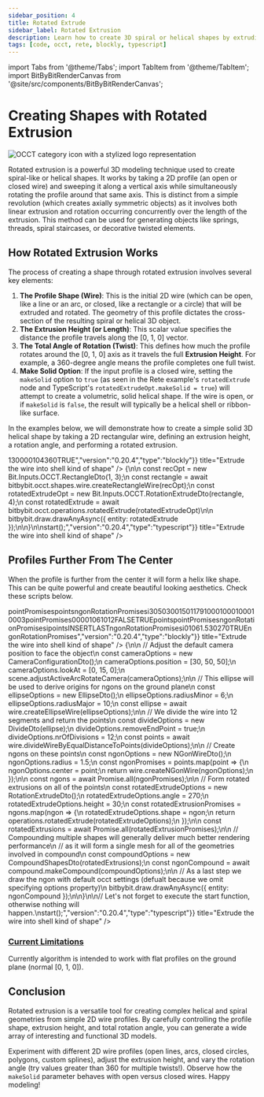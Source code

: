 ```yaml
---
sidebar_position: 4
title: Rotated Extrude
sidebar_label: Rotated Extrusion
description: Learn how to create 3D spiral or helical shapes by extruding a 2D wire profile along an axis while rotating it.
tags: [code, occt, rete, blockly, typescript]
---
```


import Tabs from '@theme/Tabs';
import TabItem from '@theme/TabItem';
import BitByBitRenderCanvas from '@site/src/components/BitByBitRenderCanvas';

# Creating Shapes with Rotated Extrusion

<img 
  class="category-icon-small" 
  src="https://s.bitbybit.dev/assets/icons/white/occt-icon.svg" 
  alt="OCCT category icon with a stylized logo representation" 
  title="OCCT category icon" />

Rotated extrusion is a powerful 3D modeling technique used to create spiral-like or helical shapes. It works by taking a 2D profile (an open or closed wire) and sweeping it along a vertical axis while simultaneously rotating the profile around that same axis. This is distinct from a simple revolution (which creates axially symmetric objects) as it involves both linear extrusion and rotation occurring concurrently over the length of the extrusion. This method can be used for generating objects like springs, threads, spiral staircases, or decorative twisted elements.

## How Rotated Extrusion Works
The process of creating a shape through rotated extrusion involves several key elements:

1.  **The Profile Shape (Wire)**: This is the initial 2D wire (which can be open, like a line or an arc, or closed, like a rectangle or a circle) that will be extruded and rotated. The geometry of this profile dictates the cross-section of the resulting spiral or helical 3D object.
3.  **The Extrusion Height (or Length)**: This scalar value specifies the distance the profile travels along the [0, 1, 0] vector.
4.  **The Total Angle of Rotation (Twist)**: This defines how much the profile rotates around the [0, 1, 0] axis as it travels the full **Extrusion Height**. For example, a 360-degree angle means the profile completes one full twist.
5.  **Make Solid Option**: If the input profile is a closed wire, setting the `makeSolid` option to `true` (as seen in the Rete example's `rotatedExtrude` node and TypeScript's `rotatedExtrudeOpt.makeSolid = true`) will attempt to create a volumetric, solid helical shape. If the wire is open, or if `makeSolid` is `false`, the result will typically be a helical shell or ribbon-like surface.

In the examples below, we will demonstrate how to create a simple solid 3D helical shape by taking a 2D rectangular wire, defining an extrusion height, a rotation angle, and performing a rotated extrusion.

<Tabs>
<TabItem value="rete" label="Rete">
    <BitByBitRenderCanvas
    requireManualStart={true}
    script={{"script":"{\"id\":\"rete-v2-json\",\"nodes\":{\"b81c269e01ad99bf\":{\"id\":\"b81c269e01ad99bf\",\"name\":\"bitbybit.occt.operations.rotatedExtrude\",\"customName\":\"rotated extrude\",\"async\":true,\"drawable\":true,\"data\":{\"genericNodeData\":{\"hide\":false,\"oneOnOne\":false,\"flatten\":0,\"forceExecution\":false},\"height\":4,\"angle\":360,\"makeSolid\":true},\"inputs\":{\"shape\":{\"connections\":[{\"node\":\"3b59b158c5f9e707\",\"output\":\"result\",\"data\":{}}]}},\"position\":[1000.85546875,374.42578125]},\"3b59b158c5f9e707\":{\"id\":\"3b59b158c5f9e707\",\"name\":\"bitbybit.occt.shapes.wire.createRectangleWire\",\"customName\":\"rectangle wire\",\"async\":true,\"drawable\":true,\"data\":{\"genericNodeData\":{\"hide\":false,\"oneOnOne\":false,\"flatten\":0,\"forceExecution\":false},\"width\":1,\"length\":3,\"center\":[0,0,0],\"direction\":[0,1,0]},\"inputs\":{},\"position\":[590.111628276491,367.01635289835633]}}}","version":"0.20.4","type":"rete"}}
    title="Rotated Extrude"
    />
</TabItem>
<TabItem value="blockly" label="Blockly">
  <BitByBitRenderCanvas
    requireManualStart={true}
    script={{"script":"<xml xmlns=\"https://developers.google.com/blockly/xml\"><block type=\"bitbybit.draw.drawAnyAsyncNoReturn\" id=\"BWkO[mpA[k%*`WcS0D-I\" x=\"430\" y=\"269\"><value name=\"Entity\"><block type=\"bitbybit.occt.operations.rotatedExtrude\" id=\"b;GP0xWv4@@%b1+Jjy)*\"><value name=\"Shape\"><block type=\"bitbybit.occt.shapes.wire.createRectangleWire\" id=\"l}c#+NcBzKg2|7~[Wtz2\"><value name=\"Width\"><block type=\"math_number\" id=\"K,;T)c:|m*NX`p/KSL^b\"><field name=\"NUM\">1</field></block></value><value name=\"Length\"><block type=\"math_number\" id=\"kNkAB)J,hXVgVOZREDfF\"><field name=\"NUM\">3</field></block></value><value name=\"Center\"><block type=\"bitbybit.point.pointXYZ\" id=\"gGsDV%R7pEqVUV)]Ak=!\"><value name=\"X\"><block type=\"math_number\" id=\"9pVY4OAE0=K)Jow-RlN`\"><field name=\"NUM\">0</field></block></value><value name=\"Y\"><block type=\"math_number\" id=\"x)/u`9kUBOlNiT:`!/m#\"><field name=\"NUM\">0</field></block></value><value name=\"Z\"><block type=\"math_number\" id=\"rE[P-M97-1wJY.rX8uu2\"><field name=\"NUM\">0</field></block></value></block></value><value name=\"Direction\"><block type=\"bitbybit.vector.vectorXYZ\" id=\"LUEU*S0,;rY]ou)ec|i~\"><value name=\"X\"><block type=\"math_number\" id=\"T+]$#i1C1Xf0qK=},Y}$\"><field name=\"NUM\">0</field></block></value><value name=\"Y\"><block type=\"math_number\" id=\"n@zY(8TAWfo_]gPsc9^7\"><field name=\"NUM\">1</field></block></value><value name=\"Z\"><block type=\"math_number\" id=\"rbwM(a%i8}!~aI!/vgyt\"><field name=\"NUM\">0</field></block></value></block></value></block></value><value name=\"Height\"><block type=\"math_number\" id=\"wLOt8HP9jS_pJ_7[y`aG\"><field name=\"NUM\">4</field></block></value><value name=\"Angle\"><block type=\"math_number\" id=\"idq9Z3%l9Wu!XT1_q|aT\"><field name=\"NUM\">360</field></block></value><value name=\"MakeSolid\"><block type=\"logic_boolean\" id=\"-BD@,[8}Z?2AU*q@~AR7\"><field name=\"BOOL\">TRUE</field></block></value></block></value></block></xml>","version":"0.20.4","type":"blockly"}}
    title="Extrude the wire into shell kind of shape"
    />
</TabItem>
<TabItem value="typescript" label="TypeScript">
<BitByBitRenderCanvas
    requireManualStart={true}
    script={{"script":"const start = async () => {\n\n    const recOpt = new Bit.Inputs.OCCT.RectangleDto(1, 3);\n    const rectangle = await bitbybit.occt.shapes.wire.createRectangleWire(recOpt);\n    const rotatedExtrudeOpt = new Bit.Inputs.OCCT.RotationExtrudeDto(rectangle, 4);\n    const rotatedExtrude = await bitbybit.occt.operations.rotatedExtrude(rotatedExtrudeOpt)\n\n    bitbybit.draw.drawAnyAsync({ entity: rotatedExtrude });\n\n}\n\nstart();","version":"0.20.4","type":"typescript"}}
    title="Extrude the wire into shell kind of shape"
    />
</TabItem>
</Tabs>

## Profiles Further From The Center

When the profile is further from the center it will form a helix like shape. This can be quite powerful and create beautiful looking aesthetics. Check these scripts below.

<Tabs>
<TabItem value="rete" label="Rete">
    <BitByBitRenderCanvas
    requireManualStart={true}
    script={{"script":"{\"id\":\"rete-v2-json\",\"nodes\":{\"2a178330a72730f1\":{\"id\":\"2a178330a72730f1\",\"name\":\"bitbybit.occt.operations.rotatedExtrude\",\"customName\":\"rotated extrude\",\"async\":true,\"drawable\":true,\"data\":{\"genericNodeData\":{\"hide\":true,\"oneOnOne\":false,\"flatten\":0,\"forceExecution\":false},\"height\":30,\"angle\":270,\"makeSolid\":true},\"inputs\":{\"shape\":{\"connections\":[{\"node\":\"9f969594b0cf6f40\",\"output\":\"result\",\"data\":{}}]}},\"position\":[1048.917561518481,99.26741917649946]},\"9f969594b0cf6f40\":{\"id\":\"9f969594b0cf6f40\",\"name\":\"bitbybit.occt.shapes.wire.createNGonWire\",\"customName\":\"ngon wire\",\"async\":true,\"drawable\":true,\"data\":{\"genericNodeData\":{\"hide\":true,\"oneOnOne\":false,\"flatten\":0,\"forceExecution\":false},\"center\":[0,0,0],\"direction\":[0,1,0],\"nrCorners\":10,\"radius\":1.5},\"inputs\":{\"center\":{\"connections\":[{\"node\":\"3a3daa50670b0170\",\"output\":\"result\",\"data\":{}}]}},\"position\":[681.4368917567588,98.75263851654029]},\"b9686ed54db82b31\":{\"id\":\"b9686ed54db82b31\",\"name\":\"bitbybit.occt.shapes.wire.createEllipseWire\",\"customName\":\"ellipse wire\",\"async\":true,\"drawable\":true,\"data\":{\"genericNodeData\":{\"hide\":true,\"oneOnOne\":false,\"flatten\":0,\"forceExecution\":false},\"center\":[0,0,0],\"direction\":[0,1,0],\"radiusMinor\":6,\"radiusMajor\":10},\"inputs\":{},\"position\":[-405.4059203757722,100.09558335851492]},\"50ac968a2267e242\":{\"id\":\"50ac968a2267e242\",\"name\":\"bitbybit.occt.shapes.wire.divideWireByEqualDistanceToPoints\",\"customName\":\"divide wire by equal distance to points\",\"async\":true,\"drawable\":true,\"data\":{\"genericNodeData\":{\"hide\":true,\"oneOnOne\":false,\"flatten\":0,\"forceExecution\":false},\"nrOfDivisions\":12,\"removeStartPoint\":false,\"removeEndPoint\":true},\"inputs\":{\"shape\":{\"connections\":[{\"node\":\"b9686ed54db82b31\",\"output\":\"result\",\"data\":{}}]}},\"position\":[-43.11135880446045,99.30732643142413]},\"3a3daa50670b0170\":{\"id\":\"3a3daa50670b0170\",\"name\":\"bitbybit.lists.flatten\",\"customName\":\"flatten\",\"data\":{\"nrLevels\":1},\"inputs\":{\"list\":{\"connections\":[{\"node\":\"50ac968a2267e242\",\"output\":\"result\",\"data\":{}}]}},\"position\":[317.43152070664985,140.10402442188126]},\"cf557032f1c85ae6\":{\"id\":\"cf557032f1c85ae6\",\"name\":\"bitbybit.occt.shapes.compound.makeCompound\",\"customName\":\"make compound\",\"async\":true,\"drawable\":true,\"data\":{\"genericNodeData\":{\"hide\":false,\"oneOnOne\":false,\"flatten\":0,\"forceExecution\":false}},\"inputs\":{\"shapes\":{\"connections\":[{\"node\":\"41273b74cff6013f\",\"output\":\"list\",\"data\":{}}]}},\"position\":[1787.5233904608274,100.3102983195994]},\"41273b74cff6013f\":{\"id\":\"41273b74cff6013f\",\"name\":\"bitbybit.lists.createList\",\"customName\":\"create list\",\"data\":{},\"inputs\":{\"listElements\":{\"connections\":[{\"node\":\"2a178330a72730f1\",\"output\":\"result\",\"data\":{}}]}},\"position\":[1417.6402186250577,140.08080278569008]},\"f5a25c4870f08e58\":{\"id\":\"f5a25c4870f08e58\",\"name\":\"bitbybit.babylon.scene.adjustActiveArcRotateCamera\",\"customName\":\"adjust active arc rotate camera\",\"async\":false,\"drawable\":false,\"data\":{\"genericNodeData\":{\"hide\":false,\"oneOnOne\":false,\"flatten\":0,\"forceExecution\":false},\"position\":[10,10,10],\"lookAt\":[0,0,0],\"lowerBetaLimit\":1,\"upperBetaLimit\":179,\"angularSensibilityX\":1000,\"angularSensibilityY\":1000,\"maxZ\":1000,\"panningSensibility\":1000,\"wheelPrecision\":3},\"inputs\":{\"lookAt\":{\"connections\":[{\"node\":\"b598b77e334923e8\",\"output\":\"result\",\"data\":{}}]},\"position\":{\"connections\":[{\"node\":\"02f6cb1875fcb3b0\",\"output\":\"result\",\"data\":{}}]}},\"position\":[-401.10121599018737,503.67305401118836]},\"b598b77e334923e8\":{\"id\":\"b598b77e334923e8\",\"name\":\"bitbybit.vector.vectorXYZ\",\"customName\":\"vector xyz\",\"async\":false,\"drawable\":true,\"data\":{\"genericNodeData\":{\"hide\":true,\"oneOnOne\":false,\"flatten\":0,\"forceExecution\":false},\"x\":0,\"y\":15,\"z\":0},\"inputs\":{},\"position\":[-982.1348053948486,687.8467720151841]},\"02f6cb1875fcb3b0\":{\"id\":\"02f6cb1875fcb3b0\",\"name\":\"bitbybit.vector.vectorXYZ\",\"customName\":\"vector xyz\",\"async\":false,\"drawable\":true,\"data\":{\"genericNodeData\":{\"hide\":true,\"oneOnOne\":false,\"flatten\":0,\"forceExecution\":false},\"x\":30,\"y\":50,\"z\":30},\"inputs\":{},\"position\":[-976.7459224056403,354.88193439985156]}}}","version":"0.20.4","type":"rete"}}
    title="Rotated Extrude Multiple Profiles"
    />
</TabItem>
<TabItem value="blockly" label="Blockly">
  <BitByBitRenderCanvas
    requireManualStart={true}
    script={{"script":"<xml xmlns=\"https://developers.google.com/blockly/xml\"><variables><variable id=\"[ePn3YDgUxp(6jvgtc^%\">pointPromises</variable><variable id=\"N~r?iLtkz{1P+j9_F_.;\">points</variable><variable id=\"#lFFf=PrmJ(s52I9+mXd\">ngonRotationPromises</variable><variable id=\"pOreDzs^|:kJeR;cd8`Y\">i</variable></variables><block type=\"bitbybit.babylon.scene.adjustActiveArcRotateCamera\" id=\"w:k+)AYYK:7xupkSxBW=\" x=\"-479\" y=\"-1129\"><value name=\"Position\"><block type=\"bitbybit.point.pointXYZ\" id=\"SV4qVE0F]isda?4Q6}o6\"><value name=\"X\"><block type=\"math_number\" id=\"(Us@:mLfm^[cXgFG2D8U\"><field name=\"NUM\">30</field></block></value><value name=\"Y\"><block type=\"math_number\" id=\"/28/pJyIa9a,K@XK1^z6\"><field name=\"NUM\">50</field></block></value><value name=\"Z\"><block type=\"math_number\" id=\"}jsS/Dz[K9SA1f_Ix6gb\"><field name=\"NUM\">30</field></block></value></block></value><value name=\"LookAt\"><block type=\"bitbybit.point.pointXYZ\" id=\"-SBUvba}xnGUj4tffFmd\"><value name=\"X\"><block type=\"math_number\" id=\"qmOT=-|o`W7!@*SAd|-r\"><field name=\"NUM\">0</field></block></value><value name=\"Y\"><block type=\"math_number\" id=\"XH~E~fYdv1iE+_vE;Z_n\"><field name=\"NUM\">15</field></block></value><value name=\"Z\"><block type=\"math_number\" id=\"RX{ISy65E578PqhO]0M%\"><field name=\"NUM\">0</field></block></value></block></value><value name=\"LowerBetaLimit\"><block type=\"math_number\" id=\"A/{s2591jmwz$K_HG|+0\"><field name=\"NUM\">1</field></block></value><value name=\"UpperBetaLimit\"><block type=\"math_number\" id=\"u3lnSAKji4cG6qBs|sJI\"><field name=\"NUM\">179</field></block></value><value name=\"AngularSensibilityX\"><block type=\"math_number\" id=\"OG%9ZN$X*t{a@?da5OtK\"><field name=\"NUM\">1000</field></block></value><value name=\"AngularSensibilityY\"><block type=\"math_number\" id=\"71Uv^2J*OX;-DBO,7~C]\"><field name=\"NUM\">1000</field></block></value><value name=\"MaxZ\"><block type=\"math_number\" id=\"Vmd}b*+~pz`PoHGBK6F;\"><field name=\"NUM\">1000</field></block></value><value name=\"PanningSensibility\"><block type=\"math_number\" id=\"lxo?L}-F;X8b@nA]7s|X\"><field name=\"NUM\">1000</field></block></value><value name=\"WheelPrecision\"><block type=\"math_number\" id=\"cV/Irf{r87PRUrbJ@d{M\"><field name=\"NUM\">3</field></block></value><next><block type=\"base_time_async_context\" id=\"ryHl/lk5O)ODdw~2I_k0\"><statement name=\"Then\"><block type=\"variables_set\" id=\"[l7M%G:b8xM4{.0{p#+N\"><field name=\"VAR\" id=\"[ePn3YDgUxp(6jvgtc^%\">pointPromises</field><value name=\"VALUE\"><block type=\"bitbybit.occt.shapes.wire.divideWireByEqualDistanceToPoints\" id=\"PTZ{d{gl.C!E+*~4HeyR\"><value name=\"Shape\"><block type=\"bitbybit.occt.shapes.wire.createEllipseWire\" id=\"?,4hJG`CZ0.Nn@B}|`I2\"><value name=\"Center\"><block type=\"bitbybit.point.pointXYZ\" id=\"KmIv[taPzaHtwrEzE1a:\"><value name=\"X\"><block type=\"math_number\" id=\"Rc(K25~.z`Ma%VG98~PC\"><field name=\"NUM\">0</field></block></value><value name=\"Y\"><block type=\"math_number\" id=\"i=P(|[lU:^Sri[AWi@7l\"><field name=\"NUM\">0</field></block></value><value name=\"Z\"><block type=\"math_number\" id=\"XX:H+=G3tJV{3LE]_P$,\"><field name=\"NUM\">0</field></block></value></block></value><value name=\"Direction\"><block type=\"bitbybit.vector.vectorXYZ\" id=\"UZiXO.s}izjnRsjL8Iiu\"><value name=\"X\"><block type=\"math_number\" id=\"qKmnAkM*[p(cC.sen6fc\"><field name=\"NUM\">0</field></block></value><value name=\"Y\"><block type=\"math_number\" id=\"@--qKD$I@iJDxxJn,!F`\"><field name=\"NUM\">1</field></block></value><value name=\"Z\"><block type=\"math_number\" id=\"qGz;FKy(B9]$HKfNH:SS\"><field name=\"NUM\">0</field></block></value></block></value><value name=\"RadiusMinor\"><block type=\"math_number\" id=\"Tv]3=ZfI0PRB*25MZc=B\"><field name=\"NUM\">6</field></block></value><value name=\"RadiusMajor\"><block type=\"math_number\" id=\"SJEc4XLAkC5b.y^4d-$7\"><field name=\"NUM\">10</field></block></value></block></value><value name=\"NrOfDivisions\"><block type=\"math_number\" id=\"9TqK,:AnC}~]@;ZG.HRd\"><field name=\"NUM\">12</field></block></value><value name=\"RemoveStartPoint\"><block type=\"logic_boolean\" id=\"#cck;-I8RoX^5^+/f={C\"><field name=\"BOOL\">FALSE</field></block></value><value name=\"RemoveEndPoint\"><block type=\"logic_boolean\" id=\"CJX5/t(1Y4-:^+!NdUJ$\"><field name=\"BOOL\">TRUE</field></block></value></block></value><next><block type=\"variables_set\" id=\";m:LL@/VAt.a)9PTa%az\"><field name=\"VAR\" id=\"N~r?iLtkz{1P+j9_F_.;\">points</field><value name=\"VALUE\"><block type=\"base_time_await_return\" id=\"OGt!axl1ws5RM+.sZraK\"><value name=\"Promise\"><block type=\"variables_get\" id=\"U=JZvKMXo)e8;olhg*K1\"><field name=\"VAR\" id=\"[ePn3YDgUxp(6jvgtc^%\">pointPromises</field></block></value></block></value><next><block type=\"variables_set\" id=\"}[7q~y,oqJ*aK@^g@NQ{\"><field name=\"VAR\" id=\"#lFFf=PrmJ(s52I9+mXd\">ngonRotationPromises</field><value name=\"VALUE\"><block type=\"lists_create_with\" id=\"=6BHT(FV4ed?#ZEPXl@M\"><mutation items=\"0\"></mutation></block></value><next><block type=\"controls_forEach\" id=\"^?20|h8$S!9gs]v/,@s^\"><field name=\"VAR\" id=\"pOreDzs^|:kJeR;cd8`Y\">i</field><value name=\"LIST\"><block type=\"variables_get\" id=\"o%E:.[pzRdT3R/K4Q|7|\"><field name=\"VAR\" id=\"N~r?iLtkz{1P+j9_F_.;\">points</field></block></value><statement name=\"DO\"><block type=\"lists_setIndex\" id=\"E?TqU!17aap[_[:4*kRj\"><mutation at=\"false\"></mutation><field name=\"MODE\">INSERT</field><field name=\"WHERE\">LAST</field><value name=\"LIST\"><block type=\"variables_get\" id=\"8#3em6r-[f^z3ix(nY$(\"><field name=\"VAR\" id=\"#lFFf=PrmJ(s52I9+mXd\">ngonRotationPromises</field></block></value><value name=\"TO\"><block type=\"bitbybit.occt.operations.rotatedExtrude\" id=\"0P+~ra4,Ry@-TN*R6)rQ\"><value name=\"Shape\"><block type=\"bitbybit.occt.shapes.wire.createNGonWire\" id=\"4w{my{d6AZ.H]^cXWhY.\"><value name=\"Center\"><block type=\"variables_get\" id=\"ZH.,3QAkx2qn6RCAQEpt\"><field name=\"VAR\" id=\"pOreDzs^|:kJeR;cd8`Y\">i</field></block></value><value name=\"Direction\"><block type=\"bitbybit.vector.vectorXYZ\" id=\"TL3VH)/z@%B,Z~[C{-WJ\"><value name=\"X\"><block type=\"math_number\" id=\"e`:3LBeA1}CLSd15Yh32\"><field name=\"NUM\">0</field></block></value><value name=\"Y\"><block type=\"math_number\" id=\"[HF5IDPI0#`Mn67qSlcu\"><field name=\"NUM\">1</field></block></value><value name=\"Z\"><block type=\"math_number\" id=\"it4uu8m;jjKHJxay0xIw\"><field name=\"NUM\">0</field></block></value></block></value><value name=\"NrCorners\"><block type=\"math_number\" id=\"]n}aT`LRVRpDgU|~0=d[\"><field name=\"NUM\">6</field></block></value><value name=\"Radius\"><block type=\"math_number\" id=\".zd*[SI0Z6YB4~uU!~zh\"><field name=\"NUM\">1.5</field></block></value></block></value><value name=\"Height\"><block type=\"math_number\" id=\"WL=?.u9yjld3Pu1D5aYI\"><field name=\"NUM\">30</field></block></value><value name=\"Angle\"><block type=\"math_number\" id=\"Yt?MPBji^tKG^D`}4TM$\"><field name=\"NUM\">270</field></block></value><value name=\"MakeSolid\"><block type=\"logic_boolean\" id=\"XA.YN_p{H$yxlt9!1D4D\"><field name=\"BOOL\">TRUE</field></block></value></block></value></block></statement><next><block type=\"bitbybit.draw.drawAnyAsyncNoReturn\" id=\"3hhfb)7}BFQ]ksLj.mp@\"><value name=\"Entity\"><block type=\"bitbybit.occt.shapes.compound.makeCompound\" id=\",+@`LA0-x`Pv5CAMF*(]\"><value name=\"Shapes\"><block type=\"variables_get\" id=\"fSZ1o(qB:0%04c!(h6=~\"><field name=\"VAR\" id=\"#lFFf=PrmJ(s52I9+mXd\">ngonRotationPromises</field></block></value></block></value></block></next></block></next></block></next></block></next></block></statement></block></next></block></xml>","version":"0.20.4","type":"blockly"}}
    title="Extrude the wire into shell kind of shape"
    />
</TabItem>
<TabItem value="typescript" label="TypeScript">
<BitByBitRenderCanvas
    requireManualStart={true}
    script={{"script":"// These destructured imports are optional, but convenient later on - option DTO's are classes\nconst { EllipseDto, RotationExtrudeDto, DivideDto, NGonWireDto, CompoundShapesDto } = Bit.Inputs.OCCT;\nconst { CameraConfigurationDto } = Bit.Inputs.BabylonScene;\n// These are parts of the bitbybit API that will be used in the script\nconst { wire, compound } = bitbybit.occt.shapes;\nconst { operations } = bitbybit.occt;\nconst { scene } = bitbybit.babylon;\n// Types need to be destructured one by one\ntype TopoDSWirePointer = Bit.Inputs.OCCT.TopoDSWirePointer;\n\n// Async definition of the start function where we can await on asynchronous CAD algorithms running inside the web workers\nconst start = async () => {\n\n    // Adjust the default camera position to face the object\n    const cameraOptions = new CameraConfigurationDto();\n    cameraOptions.position = [30, 50, 50];\n    cameraOptions.lookAt = [0, 15, 0];\n    scene.adjustActiveArcRotateCamera(cameraOptions);\n\n    // This ellipse will be used to derive origins for ngons on the ground plane\n    const ellipseOptions = new EllipseDto();\n    ellipseOptions.radiusMinor = 6;\n    ellipseOptions.radiusMajor = 10;\n    const ellipse = await wire.createEllipseWire(ellipseOptions);\n\n    // We divide the wire into 12 segments and return the points\n    const divideOptions = new DivideDto<TopoDSWirePointer>(ellipse);\n    divideOptions.removeEndPoint = true;\n    divideOptions.nrOfDivisions = 12;\n    const points = await wire.divideWireByEqualDistanceToPoints(divideOptions);\n\n    // Create ngons on these points\n    const ngonOptions = new NGonWireDto();\n    ngonOptions.radius = 1.5;\n    const ngonPromises = points.map(point => {\n        ngonOptions.center = point;\n        return wire.createNGonWire(ngonOptions);\n    });\n\n    const ngons = await Promise.all(ngonPromises);\n\n    // Form rotated extrusions on all of the points\n    const rotatedExtrudeOptions = new RotationExtrudeDto<TopoDSWirePointer>();\n    rotatedExtrudeOptions.angle = 270;\n    rotatedExtrudeOptions.height = 30;\n    const rotatedExtrusionPromises = ngons.map(ngon => {\n        rotatedExtrudeOptions.shape = ngon;\n        return operations.rotatedExtrude(rotatedExtrudeOptions);\n    });\n\n    const rotatedExtrusions = await Promise.all(rotatedExtrusionPromises);\n\n    // Compounding multiple shapes will generally deliver much better rendering performance\n    // as it will form a single mesh for all of the geometries involved in compound\n    const compoundOptions = new CompoundShapesDto(rotatedExtrusions);\n    const ngonCompound = await compound.makeCompound(compoundOptions);\n\n    // As a last step we draw the ngon with default occt settings (defualt because we omit specifying options property)\n    bitbybit.draw.drawAnyAsync({ entity: ngonCompound });\n\n}\n\n// Let's not forget to execute the start function, otherwise nothing will happen.\nstart();","version":"0.20.4","type":"typescript"}}
    title="Extrude the wire into shell kind of shape"
    />
</TabItem>
</Tabs>

### [Current Limitations](https://github.com/bitbybit-dev/bitbybit/issues/85)
Currently algorithm is intended to work with flat profiles on the ground plane (normal [0, 1, 0]).

## Conclusion

Rotated extrusion is a versatile tool for creating complex helical and spiral geometries from simple 2D wire profiles. By carefully controlling the profile shape, extrusion height, and total rotation angle, you can generate a wide array of interesting and functional 3D models.

Experiment with different 2D wire profiles (open lines, arcs, closed circles, polygons, custom splines), adjust the extrusion height, and vary the rotation angle (try values greater than 360 for multiple twists!). Observe how the `makeSolid` parameter behaves with open versus closed wires. Happy modeling!